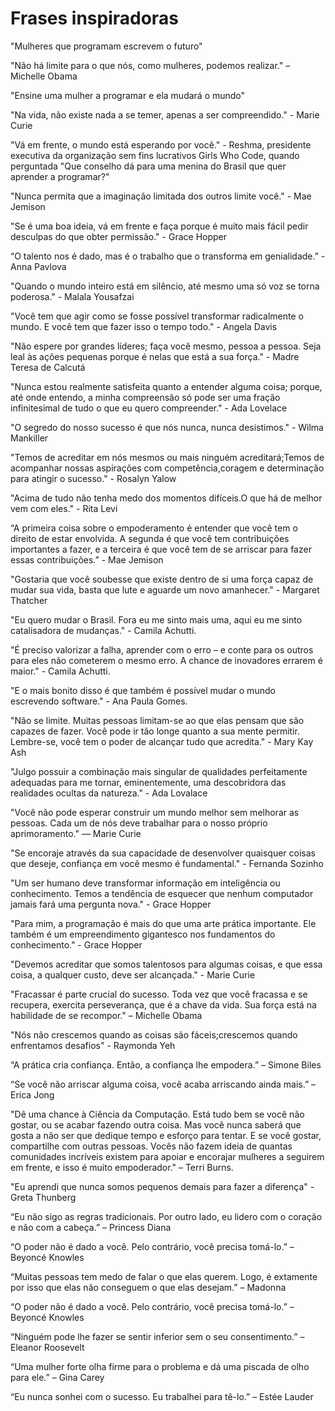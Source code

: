 # Frases inspiradoras

"Mulheres que programam escrevem o futuro"

"Não há limite para o que nós, como mulheres, podemos realizar." – Michelle Obama 

"Ensine uma mulher a programar e ela mudará o mundo"

"Na vida, não existe nada a se temer, apenas a ser compreendido." - Marie Curie

"Vá em frente, o mundo está esperando por você." -  Reshma, presidente executiva da organização sem fins lucrativos Girls Who Code, quando perguntada "Que conselho dá para uma menina do Brasil que quer aprender a programar?"

"Nunca permita que a imaginação limitada dos outros limite você." - Mae Jemison

"Se é uma boa ideia, vá em frente e faça porque é muito mais fácil pedir desculpas do que obter permissão." - Grace Hopper 

“O talento nos é dado, mas é o trabalho que o transforma em genialidade.” - Anna Pavlova

"Quando o mundo inteiro está em silêncio, até mesmo uma só voz se torna poderosa." - Malala Yousafzai

"Você tem que agir como se fosse possível transformar radicalmente o mundo. E você tem que fazer isso o tempo todo." - Angela Davis

"Não espere por grandes líderes; faça você mesmo, pessoa a pessoa. Seja leal às ações pequenas porque é nelas que está a sua força." - Madre Teresa de Calcutá

"Nunca estou realmente satisfeita quanto a entender alguma coisa; porque, até onde entendo, a minha compreensão só pode ser uma fração infinitesimal de tudo o que eu quero compreender." - Ada Lovelace

"O segredo do nosso sucesso é que nós nunca, nunca desistimos." - Wilma Mankiller

"Temos de acreditar em nós mesmos ou mais ninguém acreditará;Temos de acompanhar nossas aspirações com competência,coragem e determinação para atingir o sucesso." - Rosalyn Yalow

"Acima de tudo não tenha medo dos momentos difíceis.O que há de melhor vem com eles." - Rita Levi

“A primeira coisa sobre o empoderamento é entender que você tem o direito de estar envolvida. A segunda é que você tem contribuições importantes a fazer, e a terceira é que você tem de se arriscar para fazer essas contribuições.” - Mae Jemison

"Gostaria que você soubesse que existe dentro de si uma força capaz de mudar sua vida, basta que lute e aguarde um novo amanhecer."  - Margaret Thatcher

"Eu quero mudar o Brasil. Fora eu me sinto mais uma, aqui eu me sinto catalisadora de mudanças." - Camila Achutti.

"É preciso valorizar a falha, aprender com o erro – e conte para os outros para eles não cometerem o mesmo erro. A chance de inovadores errarem é maior." - Camila Achutti.

"E o mais bonito disso é que também é possível mudar o mundo escrevendo software." - Ana Paula Gomes.

"Não se limite. Muitas pessoas limitam-se ao que elas pensam que são capazes de fazer. Você pode ir tão longe quanto a sua mente permitir. Lembre-se, você tem o poder de alcançar tudo que acredita." - Mary Kay Ash

"Julgo possuir a combinação mais singular de qualidades perfeitamente adequadas para me tornar, eminentemente, uma descobridora das realidades ocultas da natureza." - Ada Lovalace

"⁠Você não pode esperar construir um mundo melhor sem melhorar as pessoas. Cada um de nós deve trabalhar para o nosso próprio aprimoramento." —  Marie Curie

"Se encoraje através da sua capacidade de desenvolver quaisquer coisas que deseje, confiança em você 
mesmo é fundamental." - Fernanda Sozinho

"Um ser humano deve transformar informação em inteligência ou conhecimento. Temos a tendência de esquecer que nenhum computador jamais fará uma pergunta nova." - Grace Hopper

"Para mim, a programação é mais do que uma arte prática importante. Ele também é um empreendimento gigantesco nos fundamentos do conhecimento." - Grace Hopper

"Devemos acreditar que somos talentosos para algumas coisas, e que essa coisa, a qualquer custo, deve ser alcançada." - Marie Curie

"Fracassar é parte crucial do sucesso. Toda vez que você fracassa e se recupera, exercita perseverança, que é a chave da vida. Sua força está na habilidade de se recompor." – Michelle Obama

"Nós não crescemos quando as coisas são fáceis;crescemos quando enfrentamos desafios" - Raymonda Yeh

“A prática cria confiança. Então, a confiança lhe empodera.” – Simone Biles

“Se você não arriscar alguma coisa, você acaba arriscando ainda mais.” – Erica Jong

"Dê uma chance à Ciência da Computação. Está tudo bem se você não gostar, ou se acabar fazendo outra coisa. Mas você nunca saberá que gosta a não ser que dedique tempo e esforço para tentar. E se você gostar, compartilhe com outras pessoas. Vocês não fazem ideia de quantas comunidades incríveis existem para apoiar e encorajar mulheres a seguirem em frente, e isso é muito empoderador." – Terri Burns.

"Eu aprendi que nunca somos pequenos demais para fazer a diferença" - Greta Thunberg

“Eu não sigo as regras tradicionais. Por outro lado, eu lidero com o coração e não com a cabeça.” – Princess Diana

“O poder não é dado a você. Pelo contrário, você precisa tomá-lo.” – Beyoncé Knowles

“Muitas pessoas tem medo de falar o que elas querem. Logo, é extamente por isso que elas não conseguem o que elas desejam.” – Madonna

“O poder não é dado a você. Pelo contrário, você precisa tomá-lo.” – Beyoncé Knowles

“Ninguém pode lhe fazer se sentir inferior sem o seu consentimento.” – Eleanor Roosevelt

“Uma mulher forte olha firme para o problema e dá uma piscada de olho para ele.” – Gina Carey

“Eu nunca sonhei com o sucesso. Eu trabalhei para tê-lo.” – Estée Lauder